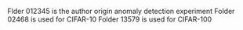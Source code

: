 Flder 012345 is the author origin anomaly detection experiment
Folder 02468 is used for CIFAR-10
Folder 13579 is used for CIFAR-100
